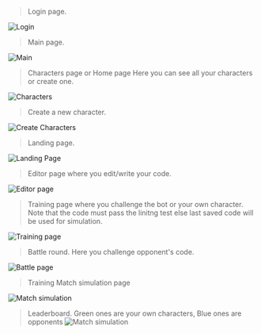 > Login page.

![Login](/img/login.png)

> Main page.

![Main](/img/landing.png)

> Characters page or Home page Here you can see all your characters or create one.

![Characters](/img/chars.png)

> Create a new character.

![Create Characters](/img/create_char.png)

> Landing page.

![Landing Page](/img/landing_page.png)

> Editor page where you edit/write your code.

![Editor page](/img/editor.png)

> Training page where you challenge the bot or your own character. Note that the code must pass the linitng test else last saved code will be used for simulation.

![Training page](/img/action.png)

> Battle round. Here you challenge opponent's code.

![Battle page](/img/train_match.png)

> Training Match simulation page

![Match simulation](/img/challenge.png)

> Leaderboard. Green ones are your own characters, Blue ones are opponents
![Match simulation](/img/leader.png)

